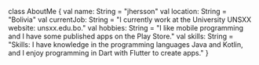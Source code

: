 class AboutMe {
    val name: String = "jhersson"
    val location: String = "Bolivia"
    val currentJob: String = "I currently work at the University UNSXX website: unsxx.edu.bo."
    val hobbies: String = "I like mobile programming and I have some published apps on the Play Store."
    val skills: String = "Skills: I have knowledge in the programming languages Java and Kotlin, and I enjoy programming in Dart with Flutter to create apps."
}
